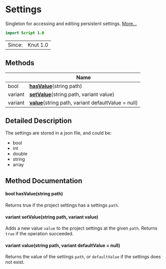 # Settings

Singleton for accessing and editing persistent settings. [More...](#detailed-description)

```qml
import Script 1.0
```

<table>
<tr><td>Since:</td><td>Knut 1.0</td></tr>
</table>

## Methods

| | Name |
|-|-|
|bool |**[hasValue](#hasValue)**(string path)|
|variant |**[setValue](#setValue)**(string path, variant value)|
|variant |**[value](#value)**(string path, variant defaultValue = null)|

## Detailed Description

The settings are stored in a json file, and could be:

- bool
- int
- double
- string
- array<string>

## Method Documentation

#### <a name="hasValue"></a>bool **hasValue**(string path)

Returns true if the project settings has a settings `path`.

#### <a name="setValue"></a>variant **setValue**(string path, variant value)

Adds a new value `value` to the project settings at the given `path`. Returns `true` if the operation succeeded.

#### <a name="value"></a>variant **value**(string path, variant defaultValue = null)

Returns the value of the settings `path`, or `defaultValue` if the settings does not exist.
